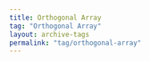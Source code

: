 ```yaml
---
title: Orthogonal Array
tag: "Orthogonal Array"
layout: archive-tags
permalink: "tag/orthogonal-array"
---
```

